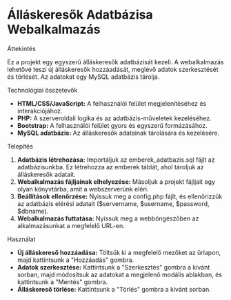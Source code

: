 # Álláskeresők Adatbázisa Webalkalmazás
Áttekintés

Ez a projekt egy egyszerű álláskeresők adatbázisát kezeli. A webalkalmazás lehetővé teszi új álláskeresők hozzáadását, meglévő adatok szerkesztését és törlését. Az adatokat egy MySQL adatbázis tárolja.

Technológiai összetevők

* **HTML/CSS/JavaScript:** A felhasználói felület megjelenítéséhez és interakciójához.
* **PHP:** A szerveroldali logika és az adatbázis-műveletek kezeléséhez.
* **Bootstrap:** A felhasználói felület gyors és egyszerű formázásához.
* **MySQL adatbázis:** Az álláskeresők adatainak tárolására és kezelésére.

Telepítés

1. **Adatbázis létrehozása:** Importáljuk az emberek_adatbazis.sql fájlt az adatbázisunkba. Ez létrehozza az emberek táblát, ahol tároljuk az álláskeresők adatait.
2. **Webalkalmazás fájljainak elhelyezése:** Másoljuk a projekt fájljait egy olyan könyvtárba, amit a webszerverünk eléri.
3. **Beállítások ellenőrzése:** Nyissuk meg a config.php fájlt, és ellenőrizzük az adatbázis elérési adatait ($servername, $username, $password, $dbname).
4. **Webalkalmazás futtatása:** Nyissuk meg a webböngészőben az alkalmazásunkat a megfelelő URL-en.

Használat

* **Új álláskereső hozzáadása:** Töltsük ki a megfelelő mezőket az űrlapon, majd kattintsunk a "Hozzáadás" gombra.
* **Adatok szerkesztése:** Kattintsunk a "Szerkesztés" gombra a kívánt sorban, majd módosítsuk az adatokat a megjelenő modális ablakban, és kattintsunk a "Mentés" gombra.
* **Álláskereső törlése:** Kattintsunk a "Törlés" gombra a kívánt sorban.
